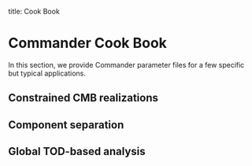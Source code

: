 title: Cook Book

# Commander Cook Book

In this section, we provide Commander parameter files for a few specific but typical applications.

## Constrained CMB realizations

## Component separation

## Global TOD-based analysis
